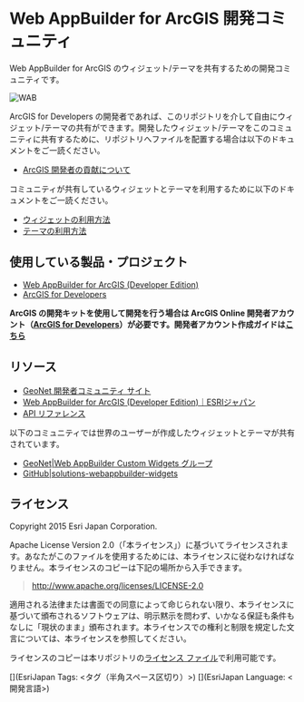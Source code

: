 # Web AppBuilder for ArcGIS 開発コミュニティ

Web AppBuilder for ArcGIS のウィジェット/テーマを共有するための開発コミュニティです。

![WAB](wab.png)

ArcGIS for Developers の開発者であれば、このリポジトリを介して自由にウィジェット/テーマの共有ができます。開発したウィジェット/テーマをこのコミュニティに共有するために、リポジトリへファイルを配置する場合は以下のドキュメントをご一読ください。

* [ArcGIS 開発者の貢献について](https://github.com/EsriJapan/contributing#arcgis-開発者の貢献について)

コミュニティが共有しているウィジェットとテーマを利用するために以下のドキュメントをご一読ください。

* [ウィジェットの利用方法](widgets/README.md)
* [テーマの利用方法](themes/README.md)

## 使用している製品・プロジェクト

* [Web AppBuilder for ArcGIS (Developer Edition)](https://developers.arcgis.com/web-appbuilder/)
* [ArcGIS for Developers](https://developers.arcgis.com/en/)

**ArcGIS の開発キットを使用して開発を行う場合は ArcGIS Online 開発者アカウント（[ArcGIS for Developers](https://developers.arcgis.com/en/)）が必要です。開発者アカウント作成ガイドは[こちら](http://www.esrij.com/cgi-bin/wp/wp-content/uploads/documents/signup-esri-developers.pdf)**

## リソース

* [GeoNet 開発者コミュニティ サイト](https://geonet.esri.com/groups/devcom-jp)
* [Web AppBuilder for ArcGIS (Developer Edition)｜ESRIジャパン](http://www.esrij.com/products/web-appbuilder-for-arcgis-dev/)
* [API リファレンス](https://developers.arcgis.com/web-appbuilder/api-reference/widgetmanager.htm)

以下のコミュニティでは世界のユーザーが作成したウィジェットとテーマが共有されています。
* [GeoNet|Web AppBuilder Custom Widgets グループ](https://geonet.esri.com/groups/web-app-builder-custom-widgets)
* [GitHub|solutions-webappbuilder-widgets](https://github.com/Esri/solutions-webappbuilder-widgets)

## ライセンス
Copyright 2015 Esri Japan Corporation.

Apache License Version 2.0（「本ライセンス」）に基づいてライセンスされます。あなたがこのファイルを使用するためには、本ライセンスに従わなければなりません。本ライセンスのコピーは下記の場所から入手できます。

> http://www.apache.org/licenses/LICENSE-2.0

適用される法律または書面での同意によって命じられない限り、本ライセンスに基づいて頒布されるソフトウェアは、明示黙示を問わず、いかなる保証も条件もなしに「現状のまま」頒布されます。本ライセンスでの権利と制限を規定した文言については、本ライセンスを参照してください。

ライセンスのコピーは本リポジトリの[ライセンス ファイル](./LICENSE)で利用可能です。

[](EsriJapan Tags: <タグ（半角スペース区切り）>)
[](EsriJapan Language: <開発言語>)
